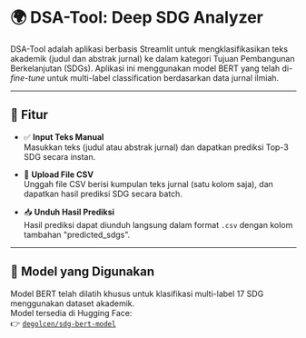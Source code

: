# 🌍 DSA-Tool: Deep SDG Analyzer

DSA-Tool adalah aplikasi berbasis Streamlit untuk mengklasifikasikan teks akademik (judul dan abstrak jurnal) ke dalam kategori Tujuan Pembangunan Berkelanjutan (SDGs). Aplikasi ini menggunakan model BERT yang telah di-*fine-tune* untuk multi-label classification berdasarkan data jurnal ilmiah.

---

## 🚀 Fitur

- ✅ **Input Teks Manual**  
  Masukkan teks (judul atau abstrak jurnal) dan dapatkan prediksi Top-3 SDG secara instan.

- 📁 **Upload File CSV**  
  Unggah file CSV berisi kumpulan teks jurnal (satu kolom saja), dan dapatkan hasil prediksi SDG secara batch.

- 📥 **Unduh Hasil Prediksi**  
  Hasil prediksi dapat diunduh langsung dalam format `.csv` dengan kolom tambahan "predicted_sdgs".

---

## 🧠 Model yang Digunakan

Model BERT telah dilatih khusus untuk klasifikasi multi-label 17 SDG menggunakan dataset akademik.  
Model tersedia di Hugging Face:  
👉 [`degolcen/sdg-bert-model`](https://huggingface.co/degolcen/sdg-bert-model)
